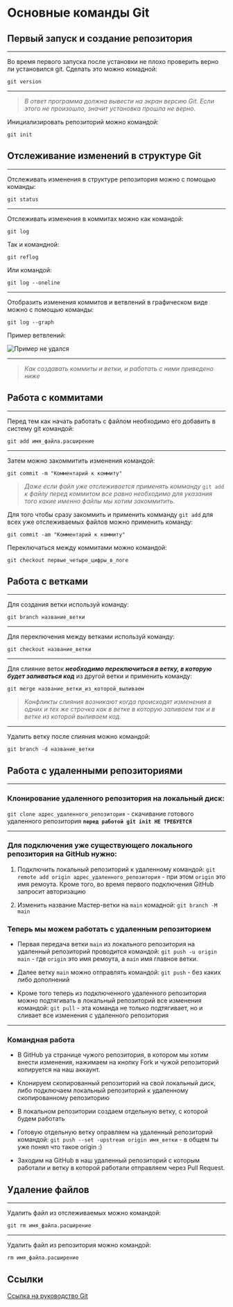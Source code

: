# Основные команды Git

## Первый запуск и создание репозитория
***

Во время первого запуска после установки не плохо проверить верно ли установился git. Сделать это можно комадной:

`git version`
***
>_В ответ программа должна вывести на экран версию Git. Если этого не произошло, значит установка прошла не верно._

Инициализировать репозиторий можно командой:

`git init`


## Отслеживание изменений в структуре Git
***
Отслеживать изменения в структуре репозитория можно с помощью команды:

`git status`
***
Отслеживать изменения в коммитах можно как командой:

`git log`

Так и командной:

`git reflog`

Или командой:

`git log --oneline`

***

Отобразить изменения коммитов и ветвлений в графическом виде можно с помощью команды:

`git log --graph`

Пример ветвлений:

![Пример не удался](graph.png "Пример ветвлений")

***

>_Как создавать коммиты и ветки, и работать с ними приведено ниже_

## Работа с коммитами 
*** 
Перед тем как начать работать c файлом необходимо его добавить в систему git командой: 
 
`git add имя_файла.расширение` 
*** 
Затем можно закоммитить изменения командой: 
 
`git commit -m "Комментарий к коммиту"` 
 
>_Даже если файл уже отслеживается применять комманду_ `git add` _к файлу перед коммитом все равно необходимо для указания того какие именно файлы мы хотим закоммитить._ 
 
Для того чтобы сразу закоммить и применить комманду `git add` для всех уже отслеживаемых файлов можно применить команду: 
 
`git commit -am "Комментарий к коммиту"` 
 
Переключаться между коммитами можно командой: 
 
`git checkout первые_четыре_цифры_в_логе` 
 
## Работа с ветками
***
Для создания ветки используй команду:

`git branch название_ветки`
***
Для переключения между ветками используй команду:

`git checkout название_ветки`
***
Для слияние веток ***необходимо переключиться в ветку, в которую будет заливаться код*** из другой ветки и применить команду:

`git merge название_ветки_из_которой_выливаем`

>_Конфликты слияния возникают когда происходят изменения в одних и тех же строчка как в ветке в которую заливаем так и в ветке из которой выливаем код._
***
Удалить ветку после слияния можно командой:

`git branch -d название_ветки`

## Работа с удаленными репозиториями
***
### Клонирование удаленного репозитория на локальный диск:

`git clone адрес_удаленного_репозитория` - скачивание готового удаленного репозитория **`перед работой git init НЕ ТРЕБУЕТСЯ`**
***
### Для подключения уже существующего локального репозитория на GitHub нужно:
1. Подключить локальный репозиторий к удаленному командой:
`git remote add origin адрес_удаленного_репозитория` - при этом `origin` это имя ремоута. Кроме того, во время первого подключения GitHub запросит авторизацию

2. Изменить название Мастер-ветки на `main` комадной:
`git branch -M main`

### Теперь мы можем работать с удаленным репозиторием
* Первая передача ветки `main` из локального репозитория на удаленный репозиторий проводится командой:
`git push -u origin main` - где `origin` это имя ремоута, а `main` имя главное ветки.

* Далее ветку `main` можно отправлять командой:
`git push` - без каких либо дополнений

* Кроме того теперь из подключенного удаленного репозитория можно подтягивать в локальный репозиторий все изменения командой:
`git pull` - эта команда не только подтягивает, но и сливает все изменения с удаленного репозитория
***
### Командная работа

* В GitHub yа странице чужого репозитория, в котором мы хотим внести изменения, нажимаем на кнопку Fork и чужой репозиторий копируется на наш аккаунт.

* Клонируем скопированный репозиторий на свой локальный диск, либо подключаем локальный репозиторий к удаленному скопированному репозиторию
* В локальном репозитории создаем отдельную ветку, с которой будем работать

* Готовую отдельную ветку оправляем на удаленный репозиторий командой:
`git push --set -upstream origin имя_ветки` - в общем ты уже понял что такое origin :)

* Заходим на GitHub в наш удаленный репозиторий с которым работали и ветку в которой работали отправляем через Pull Request.

## Удаление файлов
***
Удалить файл из отслеживаемых можно командой:

`git rm имя_файла.расширение`
***
Удалить файл из репозитория можно командой:

`rm имя_файла.расширение`

## Ссылки

[Ссылка на руководство Git](https://git-scm.com/book/ru/v2 "Ссылка на руководство")
